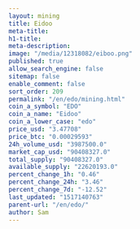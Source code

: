 ```yaml
---
layout: mining
title: Eidoo
meta-title: 
h1-title: 
meta-description: 
image: "/media/12318082/eiboo.png"
published: true
allow_search_engine: false
sitemap: false
enable_comment: false
sort_order: 209
permalink: "/en/edo/mining.html"
coin_a_symbol: "EDO"
coin_a_name: "Eidoo"
coin_a_lower_case: "edo"
price_usd: "3.47708"
price_btc: "0.00029593"
24h_volume_usd: "3987500.0"
market_cap_usd: "90408327.0"
total_supply: "90408327.0"
available_supply: "22620193.0"
percent_change_1h: "0.46"
percent_change_24h: "3.46"
percent_change_7d: "-12.52"
last_updated: "1517140763"
parent-url: "/en/edo/"
author: Sam
---
```



